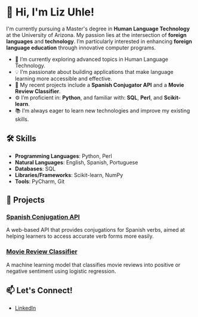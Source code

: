 # 👋 Hi, I'm Liz Uhle!

I'm currently pursuing a Master's degree in **Human Language Technology** at the University of Arizona. My passion lies at the intersection of **foreign languages** and **technology**. I’m particularly interested in enhancing **foreign language education** through innovative computer programs.

- 🌱 I’m currently exploring advanced topics in Human Language Technology.
- 💡 I’m passionate about building applications that make language learning more accessible and effective.
- 🔭 My recent projects include a **Spanish Conjugator API** and a **Movie Review Classifier**.
- ⚙️ I’m proficient in: **Python**, and familiar with: **SQL**, **Perl**, and **Scikit-learn**.
- 📚 I’m always eager to learn new technologies and improve my existing skills.

## 🛠️ Skills

- **Programming Languages**: Python, Perl
- **Natural Languages**: English, Spanish, Portuguese
- **Databases**: SQL
- **Libraries/Frameworks**: Scikit-learn, NumPy
- **Tools**: PyCharm, Git

## 🔨 Projects

### [Spanish Conjugation API](https://github.com/lizuhle/SpanishConjugationAPI)
A web-based API that provides conjugations for Spanish verbs, aimed at helping learners to access accurate verb forms more easily.

### [Movie Review Classifier](https://github.com/lizuhle/MovieReviewClassifier)
A machine learning model that classifies movie reviews into positive or negative sentiment using logistic regression.

## 📫 Let's Connect!

- [LinkedIn](https://www.linkedin.com/in/lizuhle/)

